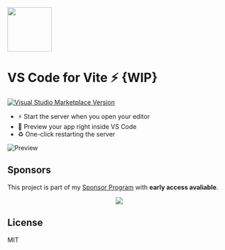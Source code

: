 <img src="https://antfu.gallerycdn.vsassets.io/extensions/antfu/vite/0.0.1/1614550887590/Microsoft.VisualStudio.Services.Icons.Default" height="100" width="100">

# VS Code for Vite ⚡️ {WIP}

<a href="https://marketplace.visualstudio.com/items?itemName=antfu.vite" target="__blank"><img src="https://img.shields.io/visual-studio-marketplace/v/antfu.vite.svg?color=228cb3&amp;label=" alt="Visual Studio Marketplace Version" /></a>

- ⚡️ Start the server when you open your editor
- 🚀 Preview your app right inside VS Code
- ♻️ One-click restarting the server

![Preview](https://user-images.githubusercontent.com/11247099/109450296-87a66480-7a85-11eb-985c-5dc63ba3e229.gif)

## Sponsors

This project is part of my [Sponsor Program](https://github.com/sponsors/antfu) with **early access avaliable**.

<p align="center">
  <a href="https://cdn.jsdelivr.net/gh/antfu/static/sponsors.svg">
    <img src='https://cdn.jsdelivr.net/gh/antfu/static/sponsors.png'/>
  </a>
</p>

## License

MIT
